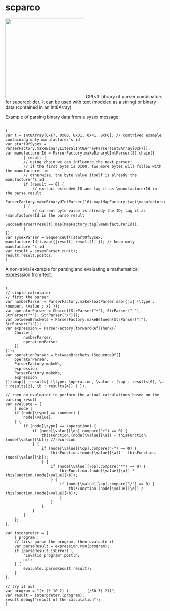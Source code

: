 # scparco

<img src="https://github.com/shimpe/scparco/blob/main/image/logo.png?raw=true" width="250" height="250"/>
GPLv3 Library of parser combinators for supercollider. It can be used with text (modeled as a string) or binary data (contained in an Int8Array).

Example of parsing binary data from a sysex message:

<pre><code>
(
var t = Int8Array[0xF7, 0x00, 0x01, 0x41, 0xF0]; // contrived example containing only manufacturer's id
var startOfSysex = ParserFactory.makeBinaryLiteralInt8ArrayParser(Int8Array[0xF7]);
var manufacturerId = ParserFactory.makeBinaryUIntParser(8).chain({
		| result |
		// using chain we can influence the next parser:
		// if the first byte is 0x00, two more bytes will follow with the manufacturer id
		// otherwise, the byte value itself is already the manufacturer's id
		if (result == 0) {
			// extract extended ID and tag it as \manufacturerId in the parse result
			ParserFactory.makeBinaryUIntParser(16).map(MapFactory.tag(\manufacturerId));
		} {
			// current byte value is already the ID; tag it as \manufacturerId in the parse result
			SucceedParser(result).map(MapFactory.tag(\manufacturerId));
		}
});
var sysexParser = SequenceOf([startOfSysex, manufacturerId]).map({|result| result[1] }); // keep only manufacturer's id
var result = sysexParser.run(t);
result.result.postcs;
)
</pre></code>

A non-trivial example for parsing and evaluating a mathematical expresssion from text:

<pre><code>
(
// simple calculator
// first the parser
var numberParser = ParserFactory.makeFloatParser.map({|x| (\type : \number, \value : x) });
var operatorParser = Choice([StrParser("+"), StrParser("-"), StrParser("*"), StrParser("/")]);
var betweenBrackets = ParserFactory.makeBetween(StrParser("("), StrParser(")"));
var expression = ParserFactory.forwardRef(Thunk({
	Choice([
		numberParser,
		operationParser
	])
}));
var operationParser = betweenBrackets.(SequenceOf([
	operatorParser,
	ParserFactory.makeWs,
	expression,
	ParserFactory.makeWs,
	expression
])).map({ |results| (\type: \operation, \value : (\op : results[0], \a : results[2], \b : results[4]) ) });

// then an evaluator to perform the actual calculations based on the parsing result
var evaluate = {
	| node |
	if (node[\type] == \number) {
		node[\value];
	} {
		if (node[\type] == \operation) {
			if (node[\value][\op].compare("+") == 0) {
				thisFunction.(node[\value][\a]) + thisFunction.(node[\value][\b]); //recursion
			} {
				if (node[\value][\op].compare("-") == 0) {
					thisFunction.(node[\value][\a]) - thisFunction.(node[\value][\b]);
				} {
					if (node[\value][\op].compare("*") == 0) {
						thisFunction.(node[\value][\a]) * thisFunction.(node[\value][\b]);
					} {
						if (node[\value][\op].compare("/") == 0) {
							thisFunction.(node[\value][\a]) / thisFunction.(node[\value][\b]);
						}
					}
				}
			}
		}
	};
};

var interpreter = {
	| program |
	// first parse the program, then evaluate it
	var parseResult = expression.run(program);
	if (parseResult.isError) {
		"Invalid program".postln;
		nil;
	} {
		evaluate.(parseResult.result);
	}
};

// try it out
var program = "(+ (* 10 2) (-       (/50 3) 2))";
var result = interpreter.(program);
result.debug("result of the calculation");
)
</code></pre>
